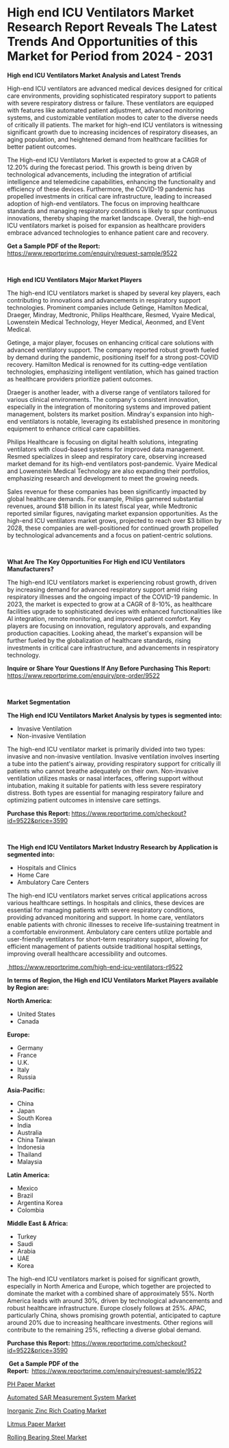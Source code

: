 <p><h1>High end ICU Ventilators Market Research Report Reveals The Latest Trends And Opportunities of this Market for Period from 2024 - 2031</h1></p><p><strong>High end ICU Ventilators Market Analysis and Latest Trends</strong></p>
<p><p>High-end ICU ventilators are advanced medical devices designed for critical care environments, providing sophisticated respiratory support to patients with severe respiratory distress or failure. These ventilators are equipped with features like automated patient adjustment, advanced monitoring systems, and customizable ventilation modes to cater to the diverse needs of critically ill patients. The market for high-end ICU ventilators is witnessing significant growth due to increasing incidences of respiratory diseases, an aging population, and heightened demand from healthcare facilities for better patient outcomes.</p><p>The High-end ICU Ventilators Market is expected to grow at a CAGR of 12.20% during the forecast period. This growth is being driven by technological advancements, including the integration of artificial intelligence and telemedicine capabilities, enhancing the functionality and efficiency of these devices. Furthermore, the COVID-19 pandemic has propelled investments in critical care infrastructure, leading to increased adoption of high-end ventilators. The focus on improving healthcare standards and managing respiratory conditions is likely to spur continuous innovations, thereby shaping the market landscape. Overall, the high-end ICU ventilators market is poised for expansion as healthcare providers embrace advanced technologies to enhance patient care and recovery.</p></p>
<p><strong>Get a Sample PDF of the Report:&nbsp;</strong> <a href="https://www.reportprime.com/enquiry/request-sample/9522">https://www.reportprime.com/enquiry/request-sample/9522</a></p>
<p>&nbsp;</p>
<p><strong>High end ICU Ventilators Major Market Players</strong></p>
<p><p>The high-end ICU ventilators market is shaped by several key players, each contributing to innovations and advancements in respiratory support technologies. Prominent companies include Getinge, Hamilton Medical, Draeger, Mindray, Medtronic, Philips Healthcare, Resmed, Vyaire Medical, Lowenstein Medical Technology, Heyer Medical, Aeonmed, and EVent Medical.</p><p>Getinge, a major player, focuses on enhancing critical care solutions with advanced ventilatory support. The company reported robust growth fueled by demand during the pandemic, positioning itself for a strong post-COVID recovery. Hamilton Medical is renowned for its cutting-edge ventilation technologies, emphasizing intelligent ventilation, which has gained traction as healthcare providers prioritize patient outcomes.</p><p>Draeger is another leader, with a diverse range of ventilators tailored for various clinical environments. The company's consistent innovation, especially in the integration of monitoring systems and improved patient management, bolsters its market position. Mindray's expansion into high-end ventilators is notable, leveraging its established presence in monitoring equipment to enhance critical care capabilities.</p><p>Philips Healthcare is focusing on digital health solutions, integrating ventilators with cloud-based systems for improved data management. Resmed specializes in sleep and respiratory care, observing increased market demand for its high-end ventilators post-pandemic. Vyaire Medical and Lowenstein Medical Technology are also expanding their portfolios, emphasizing research and development to meet the growing needs.</p><p>Sales revenue for these companies has been significantly impacted by global healthcare demands. For example, Philips garnered substantial revenues, around $18 billion in its latest fiscal year, while Medtronic reported similar figures, navigating market expansion opportunities. As the high-end ICU ventilators market grows, projected to reach over $3 billion by 2028, these companies are well-positioned for continued growth propelled by technological advancements and a focus on patient-centric solutions.</p></p>
<p>&nbsp;</p>
<p><strong>What Are The Key Opportunities For High end ICU Ventilators Manufacturers?</strong></p>
<p><p>The high-end ICU ventilators market is experiencing robust growth, driven by increasing demand for advanced respiratory support amid rising respiratory illnesses and the ongoing impact of the COVID-19 pandemic. In 2023, the market is expected to grow at a CAGR of 8-10%, as healthcare facilities upgrade to sophisticated devices with enhanced functionalities like AI integration, remote monitoring, and improved patient comfort. Key players are focusing on innovation, regulatory approvals, and expanding production capacities. Looking ahead, the market's expansion will be further fueled by the globalization of healthcare standards, rising investments in critical care infrastructure, and advancements in respiratory technology.</p></p>
<p><strong>Inquire or Share Your Questions If Any Before Purchasing This Report:</strong> <a href="https://www.reportprime.com/enquiry/pre-order/9522">https://www.reportprime.com/enquiry/pre-order/9522</a></p>
<p>&nbsp;</p>
<p><strong>Market Segmentation</strong></p>
<p><strong>The High end ICU Ventilators Market Analysis by types is segmented into:</strong></p>
<p><ul><li>Invasive Ventilation</li><li>Non-invasive Ventilation</li></ul></p>
<p><p>The high-end ICU ventilator market is primarily divided into two types: invasive and non-invasive ventilation. Invasive ventilation involves inserting a tube into the patient's airway, providing respiratory support for critically ill patients who cannot breathe adequately on their own. Non-invasive ventilation utilizes masks or nasal interfaces, offering support without intubation, making it suitable for patients with less severe respiratory distress. Both types are essential for managing respiratory failure and optimizing patient outcomes in intensive care settings.</p></p>
<p><strong>Purchase this Report:&nbsp;</strong><a href="https://www.reportprime.com/checkout?id=9522&price=3590">https://www.reportprime.com/checkout?id=9522&price=3590</a></p>
<p>&nbsp;</p>
<p><strong>The High end ICU Ventilators Market Industry Research by Application is segmented into:</strong></p>
<p><ul><li>Hospitals and Clinics</li><li>Home Care</li><li>Ambulatory Care Centers</li></ul></p>
<p><p>The high-end ICU ventilators market serves critical applications across various healthcare settings. In hospitals and clinics, these devices are essential for managing patients with severe respiratory conditions, providing advanced monitoring and support. In home care, ventilators enable patients with chronic illnesses to receive life-sustaining treatment in a comfortable environment. Ambulatory care centers utilize portable and user-friendly ventilators for short-term respiratory support, allowing for efficient management of patients outside traditional hospital settings, improving overall healthcare accessibility and outcomes.</p></p>
<p><a href="https://www.reportprime.com/high-end-icu-ventilators-r9522">&nbsp;https://www.reportprime.com/high-end-icu-ventilators-r9522</a></p>
<p><strong>In terms of Region, the High end ICU Ventilators Market Players available by Region are:</strong></p>
<p>
    <p> <strong> North America: </strong>
        <ul>
            <li>United States</li>
            <li>Canada</li>
        </ul>
        </p> 
    <p> <strong> Europe: </strong>
        <ul>
            <li>Germany</li>
            <li>France</li>
            <li>U.K.</li>
            <li>Italy</li>
            <li>Russia</li>
        </ul>
        </p> 
    <p> <strong> Asia-Pacific: </strong>
        <ul>
            <li>China</li>
            <li>Japan</li>
            <li>South Korea</li>
            <li>India</li>
            <li>Australia</li>
            <li>China Taiwan</li>
            <li>Indonesia</li>
            <li>Thailand</li>
            <li>Malaysia</li>
        </ul>
        </p> 
    <p> <strong> Latin America: </strong>
        <ul>
            <li>Mexico</li>
            <li>Brazil</li>
            <li>Argentina Korea</li>
            <li>Colombia</li>
        </ul>
        </p> 
    <p> <strong> Middle East & Africa: </strong>
        <ul>
            <li>Turkey</li>
            <li>Saudi</li>
            <li>Arabia</li>
            <li>UAE</li>
            <li>Korea</li>
        </ul>
    </p>
    </p>
<p><p>The high-end ICU ventilators market is poised for significant growth, especially in North America and Europe, which together are projected to dominate the market with a combined share of approximately 55%. North America leads with around 30%, driven by technological advancements and robust healthcare infrastructure. Europe closely follows at 25%. APAC, particularly China, shows promising growth potential, anticipated to capture around 20% due to increasing healthcare investments. Other regions will contribute to the remaining 25%, reflecting a diverse global demand.</p></p>
<p><strong>Purchase this Report: </strong><a href="https://www.reportprime.com/checkout?id=9522&price=3590">https://www.reportprime.com/checkout?id=9522&price=3590</a></p>
<p>&nbsp;<strong>Get a Sample PDF of the Report:&nbsp;&nbsp;</strong><a href="https://www.reportprime.com/enquiry/request-sample/9522">https://www.reportprime.com/enquiry/request-sample/9522</a></p>
<p><strong></strong></p>
<p><p><a href="https://www.linkedin.com/pulse/ph-paper-market-size-share-trends-analysis-report-product-wide-f5xpf?trackingId=ZXxxHF0YR%2BGM9aQAG1Fj7Q%3D%3D">PH Paper Market</a></p><p><a href="https://medium.com/@addiehirthe44/the-global-market-overview-of-the-automated-sar-measurement-system-market-provides-a-unique-34a54a00c769">Automated SAR Measurement System Market</a></p><p><a href="https://issuu.com/reportprime-2/docs/inorganic-zinc-rich-coating-market-_03a022d6ef0f37">Inorganic Zinc Rich Coating Market</a></p><p><a href="https://www.linkedin.com/pulse/litmus-paper-market-size-growth-industry-analysis-segmentation-eeq3f?trackingId=hOQ4SmU%2FSNyQGJ%2F9hCehew%3D%3D">Litmus Paper Market</a></p><p><a href="https://medium.com/@addiehirthe44/the-rolling-bearing-steel-market-insights-report-offers-an-in-depth-and-thorough-analysis-of-the-4552c2f42b9d">Rolling Bearing Steel Market</a></p></p>